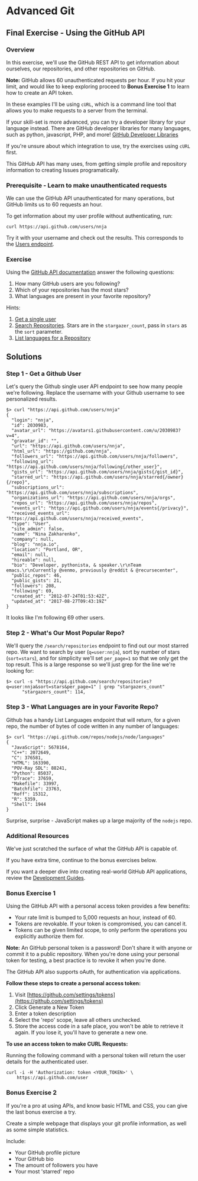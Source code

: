 # Advanced Git
## Final Exercise - Using the GitHub API


### Overview

In this exercise, we'll use the GitHub REST API to get information about ourselves, our repositories, and other repositories on GitHub.

**Note:** GitHub allows 60 unauthenticated requests per hour. If you hit your limit, and would like to keep exploring proceed to **Bonus Exercise 1** to learn how to create an API token. 

In these examples I'll be using `cURL`, which is a command line tool that allows you to make requests to a server from the terminal.

If your skill-set is more advanced, you can try a developer library for your language instead. There are GitHub developer libraries for many languages,  such as python, javascript, PHP, and more! [GitHub Developer Libraries](https://developer.github.com/v3/libraries/)

If you're unsure about which integration to use, try the exercises using `cURL` first.

This GitHub API has many uses, from getting simple profile and repository information to creating Issues programatically. 

### Prerequisite - Learn to make unauthenticated requests

We can use the GitHub API unauthenticated for many operations, but GitHub limits us to 60 requests an hour.

To get information about my user profile without authenticating, run:

```
curl https://api.github.com/users/nnja
```

Try it with your username and check out the results.
This corresponds to the [Users endpoint](https://developer.github.com/v3/users/).

### Exercise

Using the [GitHub API documentation](https://developer.github.com/v3/) answer the following questions:

1. How many GitHub users are you following?
2. Which of your repositories has the most stars?
3. What languages are present in your favorite repository?

Hints:

1. [Get a single user](https://developer.github.com/v3/users/#get-a-single-user)
2. [Search Repositories](https://developer.github.com/v3/search/#search-repositories). Stars are in the `stargazer_count`, pass in `stars` as the `sort` parameter. 
3. [List languages for a Repository](https://developer.github.com/v3/repos/#list-languages)

## Solutions

### Step 1 - Get a Github User
Let's query the Github single user API endpoint to see how many people we're following. Replace the username with your Github username to see personalized results.

```
$> curl "https://api.github.com/users/nnja"
{
  "login": "nnja",
  "id": 2030983,
  "avatar_url": "https://avatars1.githubusercontent.com/u/2030983?v=4",
  "gravatar_id": "",
  "url": "https://api.github.com/users/nnja",
  "html_url": "https://github.com/nnja",
  "followers_url": "https://api.github.com/users/nnja/followers",
  "following_url": "https://api.github.com/users/nnja/following{/other_user}",
  "gists_url": "https://api.github.com/users/nnja/gists{/gist_id}",
  "starred_url": "https://api.github.com/users/nnja/starred{/owner}{/repo}",
  "subscriptions_url": "https://api.github.com/users/nnja/subscriptions",
  "organizations_url": "https://api.github.com/users/nnja/orgs",
  "repos_url": "https://api.github.com/users/nnja/repos",
  "events_url": "https://api.github.com/users/nnja/events{/privacy}",
  "received_events_url": "https://api.github.com/users/nnja/received_events",
  "type": "User",
  "site_admin": false,
  "name": "Nina Zakharenko",
  "company": null,
  "blog": "nnja.io",
  "location": "Portland, OR",
  "email": null,
  "hireable": null,
  "bio": "Developer, pythonista, & speaker.\r\nTeam emacs.\r\nCurrently @venmo, previously @reddit & @recursecenter",
  "public_repos": 46,
  "public_gists": 21,
  "followers": 208,
  "following": 69,
  "created_at": "2012-07-24T01:53:42Z",
  "updated_at": "2017-08-27T09:43:19Z"
}
```
It looks like I'm following 69 other users.

### Step 2 - What's Our Most Popular Repo?
We'll query the `/search/repositories` endpoint to find out our most starred repo. We want to search by user (`q=user:nnja`), sort by number of stars (`sort=stars`), and for simplicity we'll set `per_page=1` so that we only get the top result. This is a large response so we'll just grep for the line we're looking for:

```
$> curl -s "https://api.github.com/search/repositories?q=user:nnja&sort=stars&per_page=1" | grep "stargazers_count"
      "stargazers_count": 114,
```

### Step 3 - What Languages are in your Favorite Repo?
Github has a handy List Languages endpoint that will return, for a given repo, the number of bytes of code written in any number of languages:

```
$> curl "https://api.github.com/repos/nodejs/node/languages"
{
  "JavaScript": 5678164,
  "C++": 2072649,
  "C": 376581,
  "HTML": 163390,
  "POV-Ray SDL": 88241,
  "Python": 85037,
  "DTrace": 37659,
  "Makefile": 33997,
  "Batchfile": 23763,
  "Roff": 15312,
  "R": 5359,
  "Shell": 1944
}

```
Surprise, surprise - JavaScript makes up a large majority of the `nodejs` repo.

### Additional Resources
We've just scratched the surface of what the GitHub API is capable of.

If you have extra time, continue to the bonus exercises below.

If you want a deeper dive into creating real-world GitHub API applications, review the [Development Guides](https://developer.github.com/v3/guides/).

### Bonus Exercise 1

Using the GitHub API with a personal access token provides a few benefits:

 - Your rate limit is bumped to 5,000 requests an hour, instead of 60.
 - Tokens are revokable. If your token is compromised, you can cancel it.
 - Tokens can be given limited scope, to only perform the operations you explicitly authorize them for.

**Note:** An GitHub personal token is a password! Don't share it with anyone or commit it to a public repository. When you're done using your personal token for testing, a best practice is to revoke it when you're done.

The GitHub API also supports oAuth, for authentication via applications. 

**Follow these steps to create a personal access token:**

 1. Visit [https://github.com/settings/tokens](https://github.com/settings/tokens)
 2. Click Generate a New Token
 3. Enter a token description
 4. Select the 'repo' scope, leave all others unchecked. 
 5. Store the access code in a safe place, you won't be able to retrieve it again. If you lose it, you'll have to generate a new one.
 

**To use an access token to make CURL Requests:**

Running the following command with a personal token will return the user details for the authenticated user. 
 
```
curl -i -H 'Authorization: token <YOUR_TOKEN>' \
    https://api.github.com/user
```

### Bonus Exercise 2

If you're a pro at using APIs, and know basic HTML and CSS, you can give the last bonus exercise a try.

Create a simple webpage that displays your git profile information, as well as some simple statistics.

Include:

 - Your GitHub profile picture
 - Your GitHub bio
 - The amount of followers you have
 - Your most 'starred' repo
 